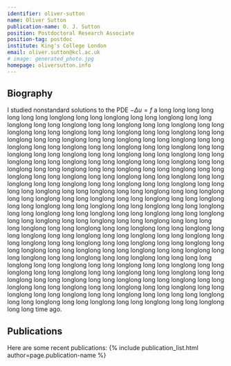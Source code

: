 ```yaml
---
identifier: oliver-sutton
name: Oliver Sutton
publication-name: O. J. Sutton
position: Postdoctoral Research Associate
position-tag: postdoc
institute: King's College London
email: oliver.sutton@kcl.ac.uk
# image: generated_photo.jpg
homepage: oliversutton.info
---
```


## Biography

I studied nonstandard solutions to the PDE $-\Delta u = f$ a long long long long long long long longlong long long longlong long long longlong long long longlong long long longlong long long longlong long long longlong long long longlong long long longlong long long longlong long long longlong long long longlong long long longlong long long longlong long long longlong long long longlong long long longlong long long longlong long long longlong long long longlong long long longlong long long longlong long long longlong long long longlong long long longlong long long longlong long long longlong long long longlong long long longlong long long longlong long long longlong long long longlong long long longlong long long longlong long long longlong long long longlong long long longlong long long longlong long long longlong long long long long longlong long long longlong long long longlong long long longlong long long longlong long long longlong long long longlong long long longlong long long longlong long long longlong long long longlong long long longlong long long longlong long long longlong long long longlong long long longlong long long longlong long long longlong long long longlong long long long long longlong long long longlong long long longlong long long longlong long long longlong long long longlong long long longlong long long longlong long long longlong long long longlong long long longlong long long longlong long long longlong long long longlong long long longlong long long longlong long long longlong long long longlong long long longlong long long long long longlong long long longlong long long longlong long long longlong long long longlong long long longlong long long longlong long long longlong long long longlong long long longlong long long longlong long long longlong long long longlong long long longlong long long longlong long long longlong long long longlong long long longlong long long longlong long long long long longlong long long longlong long long longlong long long longlong long long longlong long long time ago.


## Publications
Here are some recent publications:
{% include publication_list.html author=page.publication-name %}




